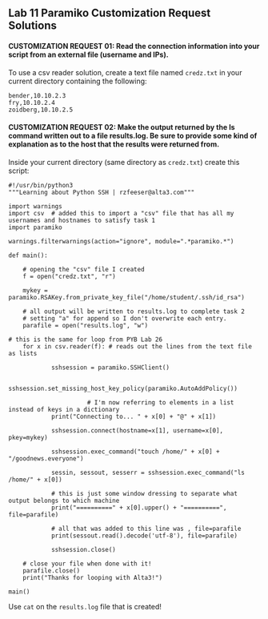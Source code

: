 ## Lab 11 Paramiko Customization Request Solutions

#### CUSTOMIZATION REQUEST 01: Read the connection information into your script from an external file (username and IPs).

To use a csv reader solution, create a text file named `credz.txt` in your current directory containing the following:

```
bender,10.10.2.3
fry,10.10.2.4
zoidberg,10.10.2.5
```

#### CUSTOMIZATION REQUEST 02: Make the output returned by the ls command written out to a file results.log. Be sure to provide some kind of explanation as to the host that the results were returned from.

Inside your current directory (same directory as `credz.txt`) create this script:

```
#!/usr/bin/python3
"""Learning about Python SSH | rzfeeser@alta3.com"""

import warnings
import csv  # added this to import a "csv" file that has all my usernames and hostnames to satisfy task 1
import paramiko

warnings.filterwarnings(action="ignore", module=".*paramiko.*")

def main():

    # opening the "csv" file I created
    f = open("credz.txt", "r")

    mykey = paramiko.RSAKey.from_private_key_file("/home/student/.ssh/id_rsa")

    # all output will be written to results.log to complete task 2
    # setting "a" for append so I don't overwrite each entry.    
    parafile = open("results.log", "w")

# this is the same for loop from PYB Lab 26
    for x in csv.reader(f): # reads out the lines from the text file as lists

            sshsession = paramiko.SSHClient()

            sshsession.set_missing_host_key_policy(paramiko.AutoAddPolicy())

                      # I'm now referring to elements in a list instead of keys in a dictionary
            print("Connecting to... " + x[0] + "@" + x[1])

            sshsession.connect(hostname=x[1], username=x[0], pkey=mykey)

            sshsession.exec_command("touch /home/" + x[0] + "/goodnews.everyone")

            sessin, sessout, sesserr = sshsession.exec_command("ls /home/" + x[0])

            # this is just some window dressing to separate what output belongs to which machine
            print("==========" + x[0].upper() + "==========", file=parafile)

            # all that was added to this line was , file=parafile
            print(sessout.read().decode('utf-8'), file=parafile)

            sshsession.close()

    # close your file when done with it!
    parafile.close()
    print("Thanks for looping with Alta3!")

main()
```

Use `cat` on the `results.log` file that is created!
